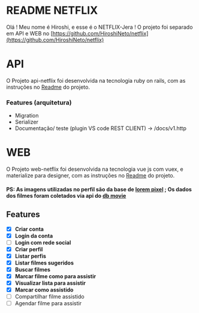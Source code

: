 # README NETFLIX 

Olá !
Meu nome é Hiroshi, e esse é o NETFLIX-Jera !
O projeto foi separado em API e WEB no [https://github.com/HiroshiNeto/netflix](https://github.com/HiroshiNeto/netflix)

# API

O Projeto api-netflix foi desenvolvida na tecnologia ruby on rails, com as instruções no [Readme](https://github.com/HiroshiNeto/netflix/blob/master/api/README.md)  do projeto.
### Features (arquitetura)

 - Migration
 - Serializer
 - Documentação/ teste (plugin VS code REST CLIENT) -> /docs/v1.http

# WEB
O Projeto web-netflix foi desenvolvida na tecnologia vue js com vuex, e materialize para designer, com as instruções no [Readme](https://github.com/HiroshiNeto/netflix/blob/master/web/README.md)  do projeto.
#### PS: As imagens utilizadas no perfil são da base de [lorem pixel](http://lorempixel.com.br/) ; Os dados dos filmes foram coletados via api do [db movie](https://www.themoviedb.org/?language=pt-BR) 

## Features
 - [X] **Criar conta**
 - [X] **Login da conta**
 - [ ] **Login com rede social**
 - [x] **Criar perfil**
 - [x] **Listar perfis**
 - [x] **Listar filmes sugeridos**
 - [x] **Buscar filmes**
 - [x] **Marcar filme como para assistir**
 - [x] **Visualizar lista para assistir**
 - [x] **Marcar como assistido**
 - [ ] Compartilhar filme assistido
 - [ ] Agendar filme para assistir